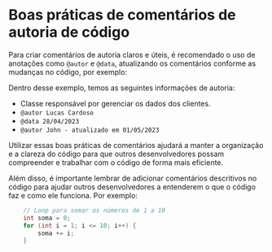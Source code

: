 # Boas práticas de comentários de autoria de código

Para criar comentários de autoria claros e úteis, é recomendado o uso de anotações como `@autor` e `@data`, atualizando os comentários conforme as mudanças no código, por exemplo:


Dentro desse exemplo, temos as seguintes informações de autoria:

- Classe responsável por gerenciar os dados dos clientes.
- `@autor Lucas Cardoso`
- `@data 28/04/2023`
- `@autor John - atualizado em 01/05/2023`

Utilizar essas boas práticas de comentários ajudará a manter a organização e a clareza do código para que outros desenvolvedores possam compreender e trabalhar com o código de forma mais eficiente.

Além disso, é importante lembrar de adicionar comentários descritivos no código para ajudar outros desenvolvedores a entenderem o que o código faz e como ele funciona. Por exemplo:

```java
    // Loop para somar os números de 1 a 10
    int soma = 0;
    for (int i = 1; i <= 10; i++) {
        soma += i;
    }
```

